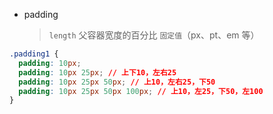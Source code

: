 - padding
  > `length` 父容器宽度的百分比
  > `固定值`（px、pt、em 等）

```css
.padding1 {
  padding: 10px;
  padding: 10px 25px; // 上下10，左右25
  padding: 10px 25px 50px; // 上10，左右25，下50
  padding: 10px 25px 50px 100px; // 上10，左25，下50，左100
}
```
